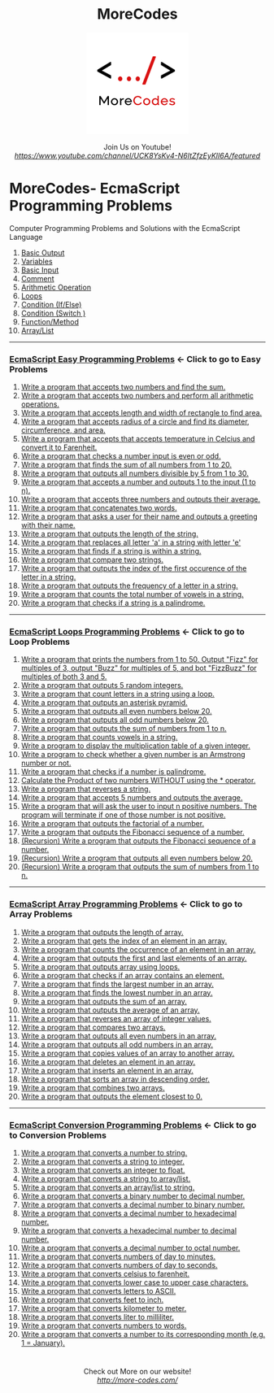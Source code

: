 <h1 align="center">MoreCodes</h1>
<p align="center"> 
  <img src="/morecodescir.png"/>
</p>

<p align="center">
Join Us on Youtube! <br/>
<i><u>https://www.youtube.com/channel/UCK8YsKv4-N6ItZfzEyKlI6A/featured</u></i>
</p>

#

# MoreCodes- EcmaScript Programming Problems
Computer Programming Problems and Solutions with the EcmaScript Language

1. <a href="https://github.com/ArjunAranetaCodes/MoreCodes-EcmaScript/blob/master/Basics1.js" target="_blank">Basic Output</a>
2. <a href="https://github.com/ArjunAranetaCodes/MoreCodes-EcmaScript/blob/master/Basics2.js" target="_blank">Variables</a>
3. <a href="https://github.com/ArjunAranetaCodes/MoreCodes-EcmaScript/blob/master/Basics3.js" target="_blank">Basic Input</a>
4. <a href="https://github.com/ArjunAranetaCodes/MoreCodes-EcmaScript/blob/master/Basics4.js" target="_blank">Comment</a>
5. <a href="https://github.com/ArjunAranetaCodes/MoreCodes-EcmaScript/blob/master/Basics5.js" target="_blank">Arithmetic Operation</a>
6. <a href="https://github.com/ArjunAranetaCodes/MoreCodes-EcmaScript/blob/master/Basics6.js" target="_blank">Loops</a>
7. <a href="https://github.com/ArjunAranetaCodes/MoreCodes-EcmaScript/blob/master/Basics7.js" target="_blank">Condition (If/Else)</a>
8. <a href="https://github.com/ArjunAranetaCodes/MoreCodes-EcmaScript/blob/master/Basics8.js" target="_blank">Condition (Switch )</a>
9. <a href="https://github.com/ArjunAranetaCodes/MoreCodes-EcmaScript/blob/master/Basics9.js" target="_blank">Function/Method</a>
10. <a href="https://github.com/ArjunAranetaCodes/MoreCodes-EcmaScript/blob/master/Basics10.js" target="_blank">Array/List</a>

- - - -
### [EcmaScript Easy Programming Problems](Easy%20Problems/) <- Click to go to Easy Problems

1. <a href="https://github.com/ArjunAranetaCodes/MoreCodes-EcmaScript/blob/master/Easy%20Problems/problem1.js" target="_blank">Write a program that accepts two numbers and find the sum.</a>
2. <a href="https://github.com/ArjunAranetaCodes/MoreCodes-EcmaScript/blob/master/Easy%20Problems/problem2.js" target="_blank">Write a program that accepts two numbers and perform all arithmetic operations.</a>
3. <a href="https://github.com/ArjunAranetaCodes/MoreCodes-EcmaScript/blob/master/Easy%20Problems/problem3.js" target="_blank">Write a program that accepts length and width of rectangle to find area.</a>
4. <a href="https://github.com/ArjunAranetaCodes/MoreCodes-EcmaScript/blob/master/Easy%20Problems/problem4.js" target="_blank">Write a program that accepts radius of a circle and find its diameter, circumference, and area.</a>
5. <a href="https://github.com/ArjunAranetaCodes/MoreCodes-EcmaScript/blob/master/Easy%20Problems/problem5.js" target="_blank">Write a program that accepts that accepts temperature in Celcius and convert it to Farenheit.</a>
6. <a href="https://github.com/ArjunAranetaCodes/MoreCodes-EcmaScript/blob/master/Easy%20Problems/problem6.js" target="_blank">Write a program that checks a number input is even or odd.</a>
7. <a href="https://github.com/ArjunAranetaCodes/MoreCodes-EcmaScript/blob/master/Easy%20Problems/problem7.js" target="_blank">Write a program that finds the sum of all numbers from 1 to 20.</a>
8. <a href="https://github.com/ArjunAranetaCodes/MoreCodes-EcmaScript/blob/master/Easy%20Problems/problem8.js" target="_blank">Write a program that outputs all numbers divisible by 5 from 1 to 30.</a>
9. <a href="https://github.com/ArjunAranetaCodes/MoreCodes-EcmaScript/blob/master/Easy%20Problems/problem9.js" target="_blank">Write a program that accepts a number and outputs 1 to the input (1 to n).</a>
10. <a href="https://github.com/ArjunAranetaCodes/MoreCodes-EcmaScript/blob/master/Easy%20Problems/problem10.js" target="_blank">Write a program that accepts three numbers and outputs their average.</a>
11. <a href="https://github.com/ArjunAranetaCodes/MoreCodes-EcmaScript/blob/master/Easy%20Problems/problem11.js" target="_blank">Write a program that concatenates two words.</a>
12. <a href="https://github.com/ArjunAranetaCodes/MoreCodes-EcmaScript/blob/master/Easy%20Problems/problem12.js" target="_blank">Write a program that asks a user for their name and outputs a greeting with their name.</a>
13. <a href="https://github.com/ArjunAranetaCodes/MoreCodes-EcmaScript/blob/master/Easy%20Problems/problem13.js" target="_blank">Write a program that outputs the length of the string.</a>
14. <a href="https://github.com/ArjunAranetaCodes/MoreCodes-EcmaScript/blob/master/Easy%20Problems/problem14.js" target="_blank">Write a program that replaces all letter 'a' in a string with letter 'e'</a>
15. <a href="https://github.com/ArjunAranetaCodes/MoreCodes-EcmaScript/blob/master/Easy%20Problems/problem15.js" target="_blank">Write a program that finds if a string is within a string.</a>
16. <a href="https://github.com/ArjunAranetaCodes/MoreCodes-EcmaScript/blob/master/Easy%20Problems/problem16.js" target="_blank">Write a program that compare two strings.</a>
17. <a href="https://github.com/ArjunAranetaCodes/MoreCodes-EcmaScript/blob/master/Easy%20Problems/problem17.js" target="_blank">Write a program that outputs the index of the first occurence of the letter in a string.</a>
18. <a href="https://github.com/ArjunAranetaCodes/MoreCodes-EcmaScript/blob/master/Easy%20Problems/problem18.js" target="_blank">Write a program that outputs the frequency of a letter in a string.</a>
19. <a href="https://github.com/ArjunAranetaCodes/MoreCodes-EcmaScript/blob/master/Easy%20Problems/problem19.js" target="_blank">Write a program that counts the total number of vowels in a string.</a>
20. <a href="https://github.com/ArjunAranetaCodes/MoreCodes-EcmaScript/blob/master/Easy%20Problems/problem20.js" target="_blank">Write a program that checks if a string is a palindrome.</a>

- - - -
### [EcmaScript Loops Programming Problems](Loops/) <- Click to go to Loop Problems

1. <a href="https://github.com/ArjunAranetaCodes/MoreCodes-EcmaScript/blob/master/Loops/problem1.js" target="_blank">Write a program that prints the numbers from 1 to 50. Output "Fizz" for multiples of 3, output "Buzz" for multiples of 5, and bot "FizzBuzz" for multiples of both 3 and 5.</a>
2. <a href="https://github.com/ArjunAranetaCodes/MoreCodes-EcmaScript/blob/master/Loops/problem2.js" target="_blank">Write a program that outputs 5 random integers.</a>
3. <a href="https://github.com/ArjunAranetaCodes/MoreCodes-EcmaScript/blob/master/Loops/problem3.js" target="_blank">Write a program that count letters in a string using a loop.</a>
4. <a href="https://github.com/ArjunAranetaCodes/MoreCodes-EcmaScript/blob/master/Loops/problem4.js" target="_blank">Write a program that outputs an asterisk pyramid.</a>
5. <a href="https://github.com/ArjunAranetaCodes/MoreCodes-EcmaScript/blob/master/Loops/problem5.js" target="_blank">Write a program that outputs all even numbers below 20.</a>
6. <a href="https://github.com/ArjunAranetaCodes/MoreCodes-EcmaScript/blob/master/Loops/problem6.js" target="_blank">Write a program that outputs all odd numbers below 20.</a>
7. <a href="https://github.com/ArjunAranetaCodes/MoreCodes-EcmaScript/blob/master/Loops/problem7.js" target="_blank">Write a program that outputs the sum of numbers from 1 to n.</a>
8. <a href="https://github.com/ArjunAranetaCodes/MoreCodes-EcmaScript/blob/master/Loops/problem8.js" target="_blank">Write a program that counts vowels in a string.</a>
9. <a href="https://github.com/ArjunAranetaCodes/MoreCodes-EcmaScript/blob/master/Loops/problem9.js" target="_blank">Write a program to display the multiplication table of a given integer.</a>
10. <a href="https://github.com/ArjunAranetaCodes/MoreCodes-EcmaScript/blob/master/Loops/problem10.js" target="_blank">Write a program to check whether a given number is an Armstrong number or not.</a>
11. <a href="https://github.com/ArjunAranetaCodes/MoreCodes-EcmaScript/blob/master/Loops/problem11.js" target="_blank">Write a program that checks if a number is palindrome.</a>
12. <a href="https://github.com/ArjunAranetaCodes/MoreCodes-EcmaScript/blob/master/Loops/problem12.js" target="_blank">Calculate the Product of two numbers WITHOUT using the * operator.</a>
13. <a href="https://github.com/ArjunAranetaCodes/MoreCodes-EcmaScript/blob/master/Loops/problem13.js" target="_blank">Write a program that reverses a string.</a>
14. <a href="https://github.com/ArjunAranetaCodes/MoreCodes-EcmaScript/blob/master/Loops/problem14.js" target="_blank">Write a program that accepts 5 numbers and outputs the average.</a>
15. <a href="https://github.com/ArjunAranetaCodes/MoreCodes-EcmaScript/blob/master/Loops/problem15.js" target="_blank">Write a program that will ask the user to input n positive numbers. The program will terminate if one of those number is not positive.</a>
16. <a href="https://github.com/ArjunAranetaCodes/MoreCodes-EcmaScript/blob/master/Loops/problem16.js" target="_blank">Write a program that outputs the factorial of a number.</a>
17. <a href="https://github.com/ArjunAranetaCodes/MoreCodes-EcmaScript/blob/master/Loops/problem17.js" target="_blank">Write a program that outputs the Fibonacci sequence of a number.</a>
18. <a href="https://github.com/ArjunAranetaCodes/MoreCodes-EcmaScript/blob/master/Loops/problem18.js" target="_blank">(Recursion) Write a program that outputs the Fibonacci sequence of a number.</a>
19. <a href="https://github.com/ArjunAranetaCodes/MoreCodes-EcmaScript/blob/master/Loops/problem19.js" target="_blank">(Recursion) Write a program that outputs all even numbers below 20.</a>
20. <a href="https://github.com/ArjunAranetaCodes/MoreCodes-EcmaScript/blob/master/Loops/problem20.js" target="_blank">(Recursion) Write a program that outputs the sum of numbers from 1 to n.</a>

- - - -
### [EcmaScript Array Programming Problems](Arrays/) <- Click to go to Array Problems

1. <a href="https://github.com/ArjunAranetaCodes/MoreCodes-EcmaScript/blob/master/Arrays/problem1.js" target="_blank">Write a program that outputs the length of array.</a>
2. <a href="https://github.com/ArjunAranetaCodes/MoreCodes-EcmaScript/blob/master/Arrays/problem2.js" target="_blank">Write a program that gets the index of an element in an array.</a>
3. <a href="https://github.com/ArjunAranetaCodes/MoreCodes-EcmaScript/blob/master/Arrays/problem3.js" target="_blank">Write a program that counts the occurrence of an element in an array.</a>
4. <a href="https://github.com/ArjunAranetaCodes/MoreCodes-EcmaScript/blob/master/Arrays/problem4.js" target="_blank">Write a program that outputs the first and last elements of an array.</a>
5. <a href="https://github.com/ArjunAranetaCodes/MoreCodes-EcmaScript/blob/master/Arrays/problem5.js" target="_blank">Write a program that outputs array using loops.</a>
6. <a href="https://github.com/ArjunAranetaCodes/MoreCodes-EcmaScript/blob/master/Arrays/problem6.js" target="_blank">Write a program that checks if an array contains an element.</a>
7. <a href="https://github.com/ArjunAranetaCodes/MoreCodes-EcmaScript/blob/master/Arrays/problem7.js" target="_blank">Write a program that finds the largest number in an array.</a>
8. <a href="https://github.com/ArjunAranetaCodes/MoreCodes-EcmaScript/blob/master/Arrays/problem8.js" target="_blank">Write a program that finds the lowest number in an array.</a>
9. <a href="https://github.com/ArjunAranetaCodes/MoreCodes-EcmaScript/blob/master/Arrays/problem9.js" target="_blank">Write a program that outputs the sum of an array.</a>
10. <a href="https://github.com/ArjunAranetaCodes/MoreCodes-EcmaScript/blob/master/Arrays/problem10.js" target="_blank">Write a program that outputs the average of an array.</a>
11. <a href="https://github.com/ArjunAranetaCodes/MoreCodes-EcmaScript/blob/master/Arrays/problem11.js" target="_blank">Write a program that reverses an array of integer values.</a>
12. <a href="https://github.com/ArjunAranetaCodes/MoreCodes-EcmaScript/blob/master/Arrays/problem12.js" target="_blank">Write a program that compares two arrays.</a>
13. <a href="https://github.com/ArjunAranetaCodes/MoreCodes-EcmaScript/blob/master/Arrays/problem13.js" target="_blank">Write a program that outputs all even numbers in an array.</a>
14. <a href="https://github.com/ArjunAranetaCodes/MoreCodes-EcmaScript/blob/master/Arrays/problem14.js" target="_blank">Write a program that outputs all odd numbers in an array.</a>
15. <a href="https://github.com/ArjunAranetaCodes/MoreCodes-EcmaScript/blob/master/Arrays/problem15.js" target="_blank">Write a program that copies values of an array to another array.</a>
16. <a href="https://github.com/ArjunAranetaCodes/MoreCodes-EcmaScript/blob/master/Arrays/problem16.js" target="_blank">Write a program that deletes an element in an array.</a>
17. <a href="https://github.com/ArjunAranetaCodes/MoreCodes-EcmaScript/blob/master/Arrays/problem17.js" target="_blank">Write a program that inserts an element in an array.</a>
18. <a href="https://github.com/ArjunAranetaCodes/MoreCodes-EcmaScript/blob/master/Arrays/problem18.js" target="_blank">Write a program that sorts an array in descending order.</a>
19. <a href="https://github.com/ArjunAranetaCodes/MoreCodes-EcmaScript/blob/master/Arrays/problem19.js" target="_blank">Write a program that combines two arrays.</a>
20. <a href="https://github.com/ArjunAranetaCodes/MoreCodes-EcmaScript/blob/master/Arrays/problem20.js" target="_blank">Write a program that outputs the element closest to 0.</a>

- - - - 
###  [EcmaScript Conversion Programming Problems](Conversions/) <- Click to go to Conversion Problems

1. <a href="https://github.com/ArjunAranetaCodes/MoreCodes-EcmaScript/blob/master/Conversions/problem1.js" target="_blank">Write a program that converts a number to string.</a>
2. <a href="https://github.com/ArjunAranetaCodes/MoreCodes-EcmaScript/blob/master/Conversions/problem2.js" target="_blank">Write a program that converts a string to integer.</a>
3. <a href="https://github.com/ArjunAranetaCodes/MoreCodes-EcmaScript/blob/master/Conversions/problem3.js" target="_blank">Write a program that converts an integer to float.</a>
4. <a href="https://github.com/ArjunAranetaCodes/MoreCodes-EcmaScript/blob/master/Conversions/problem4.js" target="_blank">Write a program that converts a string to array/list.</a>
5. <a href="https://github.com/ArjunAranetaCodes/MoreCodes-EcmaScript/blob/master/Conversions/problem5.js" target="_blank">Write a program that converts an array/list to string.</a>
6. <a href="https://github.com/ArjunAranetaCodes/MoreCodes-EcmaScript/blob/master/Conversions/problem6.js" target="_blank">Write a program that converts a binary number to decimal number.</a>
7. <a href="https://github.com/ArjunAranetaCodes/MoreCodes-EcmaScript/blob/master/Conversions/problem7.js" target="_blank">Write a program that converts a decimal number to binary number.</a>
8. <a href="https://github.com/ArjunAranetaCodes/MoreCodes-EcmaScript/blob/master/Conversions/problem8.js" target="_blank">Write a program that converts a decimal number to hexadecimal number.</a>
9. <a href="https://github.com/ArjunAranetaCodes/MoreCodes-EcmaScript/blob/master/Conversions/problem9.js" target="_blank">Write a program that converts a hexadecimal number to decimal number.</a>
10. <a href="https://github.com/ArjunAranetaCodes/MoreCodes-EcmaScript/blob/master/Conversions/problem10.js" target="_blank">Write a program that converts a decimal number to octal number.</a>
11. <a href="https://github.com/ArjunAranetaCodes/MoreCodes-EcmaScript/blob/master/Conversions/problem11.js" target="_blank">Write a program that converts numbers of day to minutes.</a>
12. <a href="https://github.com/ArjunAranetaCodes/MoreCodes-EcmaScript/blob/master/Conversions/problem12.js" target="_blank">Write a program that converts numbers of day to seconds.</a>
13. <a href="https://github.com/ArjunAranetaCodes/MoreCodes-EcmaScript/blob/master/Conversions/problem13.js" target="_blank">Write a program that converts celsius to farenheit.</a>
14. <a href="https://github.com/ArjunAranetaCodes/MoreCodes-EcmaScript/blob/master/Conversions/problem14.js" target="_blank">Write a program that converts lower case to upper case characters.</a>
15. <a href="https://github.com/ArjunAranetaCodes/MoreCodes-EcmaScript/blob/master/Conversions/problem15.js" target="_blank">Write a program that converts letters to ASCII.</a>
16. <a href="https://github.com/ArjunAranetaCodes/MoreCodes-EcmaScript/blob/master/Conversions/problem16.js" target="_blank">Write a program that converts feet to inch.</a>
17. <a href="https://github.com/ArjunAranetaCodes/MoreCodes-EcmaScript/blob/master/Conversions/problem17.js" target="_blank">Write a program that converts kilometer to meter.</a>
18. <a href="https://github.com/ArjunAranetaCodes/MoreCodes-EcmaScript/blob/master/Conversions/problem18.js" target="_blank">Write a program that converts liter to milliliter.</a>
19. <a href="https://github.com/ArjunAranetaCodes/MoreCodes-EcmaScript/blob/master/Conversions/problem19.js" target="_blank">Write a program that converts numbers to words.</a>
20. <a href="https://github.com/ArjunAranetaCodes/MoreCodes-EcmaScript/blob/master/Conversions/problem20.js" target="_blank">Write a program that converts a number to its corresponding month (e.g. 1 = January).</a>

#

<p align="center">
Check out More on our website! <br/>
<i><u>http://more-codes.com/</u></i>
</p>
